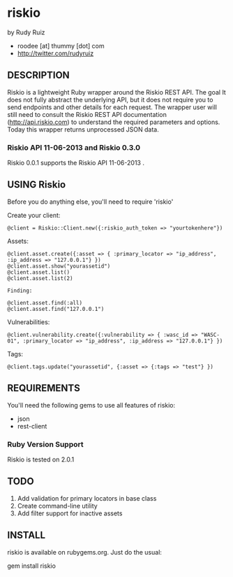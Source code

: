 # riskio
by Rudy Ruiz
* roodee [at] thummy [dot] com
* http://twitter.com/rudyruiz

## DESCRIPTION
Riskio is a lightweight Ruby wrapper around the Riskio REST API. The goal  It does not fully abstract the
underlying API, but it does not require you to send endpoints and other details for
each request. The wrapper user will still need to consult the Riskio REST API
documentation (http://api.riskio.com) to understand the required parameters and
options. Today this wrapper returns unprocessed JSON data.


### Riskio API 11-06-2013 and Riskio 0.3.0
Riskio 0.0.1 supports the Riskio API 11-06-2013 .

## USING Riskio

Before you do anything else, you'll need to
	require 'riskio'

Create your client:

	@client = Riskio::Client.new({:riskio_auth_token => "yourtokenhere"})

Assets:
	
	@client.asset.create({:asset => { :primary_locator => "ip_address", :ip_address => "127.0.0.1"} })
	@client.asset.show("yourassetid")
	@client.asset.list()
	@client.asset.list(2)
	
	Finding:
	
	@client.asset.find(:all)
	@client.asset.find("127.0.0.1")
	
Vulnerabilities:

	@client.vulnerability.create({:vulnerability => { :wasc_id => "WASC-01", :primary_locator => "ip_address", :ip_address => "127.0.0.1"} })
	
Tags:

	@client.tags.update("yourassetid", {:asset => {:tags => "test"} })

## REQUIREMENTS

You'll need the following gems to use all features of riskio:
* json
* rest-client

### Ruby Version Support
Riskio is tested on 2.0.1

## TODO
1. Add validation for primary locators in base class
2. Create command-line utility
3. Add filter support for inactive assets

## INSTALL
riskio is available on rubygems.org. Just do the usual:

  gem install riskio